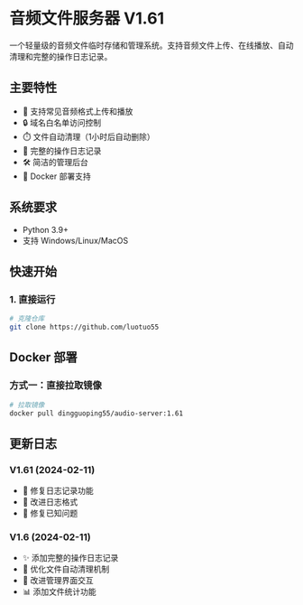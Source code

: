 # 音频文件服务器 V1.61

一个轻量级的音频文件临时存储和管理系统。支持音频文件上传、在线播放、自动清理和完整的操作日志记录。

## 主要特性

- 🎵 支持常见音频格式上传和播放
- 🔒 域名白名单访问控制
- ⏱️ 文件自动清理（1小时后自动删除）
- 📝 完整的操作日志记录
- 🛠️ 简洁的管理后台
- 🐳 Docker 部署支持

## 系统要求

- Python 3.9+
- 支持 Windows/Linux/MacOS

## 快速开始

### 1. 直接运行

```bash
# 克隆仓库
git clone https://github.com/luotuo55
```

## Docker 部署

### 方式一：直接拉取镜像

```bash
# 拉取镜像
docker pull dingguoping55/audio-server:1.61
```

## 更新日志

### V1.61 (2024-02-11)
- 🔧 修复日志记录功能
- 📝 改进日志格式
- 🐛 修复已知问题

### V1.6 (2024-02-11)
- ✨ 添加完整的操作日志记录
- 🔄 优化文件自动清理机制
- 🎨 改进管理界面交互
- 📊 添加文件统计功能